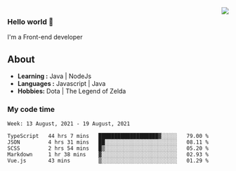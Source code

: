 <img align='right' src="https://github-readme-stats.vercel.app/api?username=jumodada&show_icons=true&theme=vue">

### Hello world 👋

I'm a Front-end developer 
    
## About
-  **Learning :** Java | NodeJs
-  **Languages :** Javascript | Java
-  **Hobbies:** Dota | The Legend of Zelda

### My code time

<!--START_SECTION:waka-->
```text
Week: 13 August, 2021 - 19 August, 2021

TypeScript   44 hrs 7 mins   ███████████████████▓░░░░░   79.00 % 
JSON         4 hrs 31 mins   ██░░░░░░░░░░░░░░░░░░░░░░░   08.11 % 
SCSS         2 hrs 54 mins   █▒░░░░░░░░░░░░░░░░░░░░░░░   05.20 % 
Markdown     1 hr 38 mins    ▓░░░░░░░░░░░░░░░░░░░░░░░░   02.93 % 
Vue.js       43 mins         ▒░░░░░░░░░░░░░░░░░░░░░░░░   01.29 % 
```
<!--END_SECTION:waka-->
